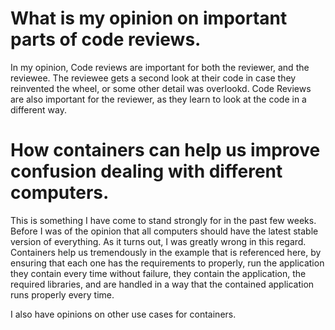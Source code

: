 # What is my opinion on important parts of code reviews.

In my opinion, Code reviews are important for both the reviewer, and the reviewee. The reviewee gets a second look at their code in case they reinvented the wheel, or some other detail was overlookd.
Code Reviews are also important for the reviewer, as they learn to look at the code in a different way.

# How containers can help us improve confusion dealing with different computers.

This is something I have come to stand strongly for in the past few weeks.
Before I was of the opinion that all computers should have the latest stable version of everything. As it turns out, I was greatly wrong in this regard.
Containers help us tremendously in the example that is referenced here, by ensuring that each one has the requirements to properly, run the application they contain every time without failure, they contain the application, the required libraries, and are handled in a way that the contained application runs properly every time.

I also have opinions on other use cases for containers.
